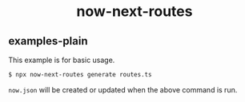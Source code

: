 <h1 align="center">now-next-routes</h1>

## examples-plain
This example is for basic usage.

```bash
$ npx now-next-routes generate routes.ts
```

`now.json` will be created or updated when the above command is run.
